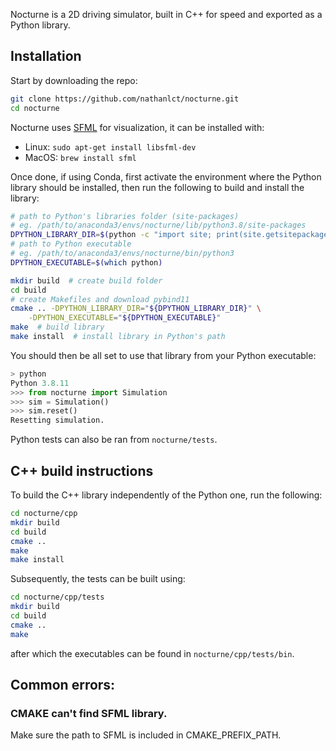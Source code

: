 Nocturne is a 2D driving simulator, built in C++ for speed and exported as a Python library.

## Installation

Start by downloading the repo:

```bash
git clone https://github.com/nathanlct/nocturne.git
cd nocturne
```

Nocturne uses [SFML](https://github.com/SFML/SFML) for visualization, it can be installed with:

-   Linux: `sudo apt-get install libsfml-dev`
-   MacOS: `brew install sfml`

Once done, if using Conda, first activate the environment where the Python library should be installed, then run the following to build and install the library:

```bash
# path to Python's libraries folder (site-packages)
# eg. /path/to/anaconda3/envs/nocturne/lib/python3.8/site-packages
DPYTHON_LIBRARY_DIR=$(python -c "import site; print(site.getsitepackages()[0])")
# path to Python executable
# eg. /path/to/anaconda3/envs/nocturne/bin/python3
DPYTHON_EXECUTABLE=$(which python)

mkdir build  # create build folder
cd build
# create Makefiles and download pybind11
cmake .. -DPYTHON_LIBRARY_DIR="${DPYTHON_LIBRARY_DIR}" \
    -DPYTHON_EXECUTABLE="${DPYTHON_EXECUTABLE}"
make  # build library
make install  # install library in Python's path
```

You should then be all set to use that library from your Python executable:

```python
> python
Python 3.8.11
>>> from nocturne import Simulation
>>> sim = Simulation()
>>> sim.reset()
Resetting simulation.
```

Python tests can also be ran from `nocturne/tests`.

## C++ build instructions

To build the C++ library independently of the Python one, run the following:

```bash
cd nocturne/cpp
mkdir build
cd build
cmake ..
make
make install
```

Subsequently, the tests can be built using:

```bash
cd nocturne/cpp/tests
mkdir build
cd build
cmake ..
make
```

after which the executables can be found in `nocturne/cpp/tests/bin`.

## Common errors:
### CMAKE can't find SFML library.
Make sure the path to SFML is included in CMAKE_PREFIX_PATH.
